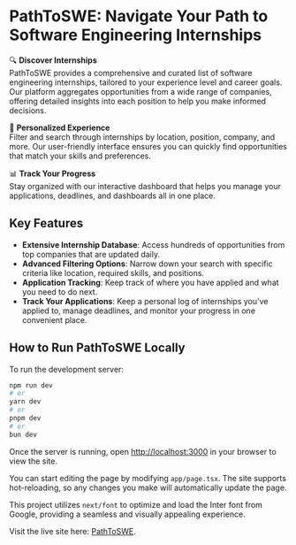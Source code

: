 # PathToSWE: Navigate Your Path to Software Engineering Internships

🔍 **Discover Internships**  
PathToSWE provides a comprehensive and curated list of software engineering internships, tailored to your experience level and career goals. Our platform aggregates opportunities from a wide range of companies, offering detailed insights into each position to help you make informed decisions.

🚀 **Personalized Experience**  
Filter and search through internships by location, position, company, and more. Our user-friendly interface ensures you can quickly find opportunities that match your skills and preferences.

📊 **Track Your Progress**  
Stay organized with our interactive dashboard that helps you manage your applications, deadlines, and dashboards all in one place.

## Key Features

- **Extensive Internship Database**: Access hundreds of opportunities from top companies that are updated daily.
- **Advanced Filtering Options**: Narrow down your search with specific criteria like location, required skills, and positions.
- **Application Tracking**: Keep track of where you have applied and what you need to do next.
- **Track Your Applications**: Keep a personal log of internships you've applied to, manage deadlines, and monitor your progress in one convenient place.

## How to Run PathToSWE Locally

To run the development server:

```bash
npm run dev
# or
yarn dev
# or
pnpm dev
# or
bun dev
```

Once the server is running, open [http://localhost:3000](http://localhost:3000) in your browser to view the site.

You can start editing the page by modifying `app/page.tsx`. The site supports hot-reloading, so any changes you make will automatically update the page.

This project utilizes `next/font` to optimize and load the Inter font from Google, providing a seamless and visually appealing experience.

Visit the live site here: [PathToSWE](https://pathtoswe.vercel.app/).
